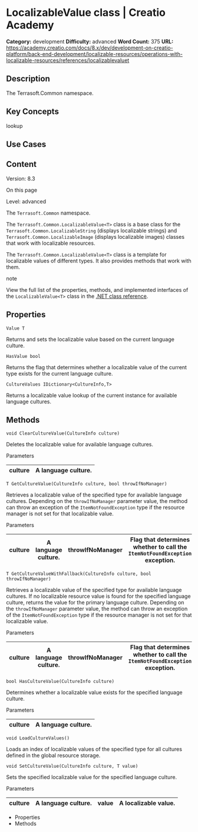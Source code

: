 # LocalizableValue<T> class | Creatio Academy

**Category:** development **Difficulty:** advanced **Word Count:** 375 **URL:**
https://academy.creatio.com/docs/8.x/dev/development-on-creatio-platform/back-end-development/localizable-resources/operations-with-localizable-resources/references/localizablevaluet

## Description

The Terrasoft.Common namespace.

## Key Concepts

lookup

## Use Cases

## Content

Version: 8.3

On this page

Level: advanced

The `Terrasoft.Common` namespace.

The `Terrasoft.Common.LocalizableValue<T>` class is a base class for the
`Terrasoft.Common.LocalizableString` (displays localizable strings) and
`Terrasoft.Common.LocalizableImage` (displays localizable images) classes that
work with localizable resources.

The `Terrasoft.Common.LocalizableValue<T>` class is a template for localizable
values of different types. It also provides methods that work with them.

note

View the full list of the properties, methods, and implemented interfaces of the
`LocalizableValue<T>` class in the
[.NET class reference](https://academy.creatio.com/api/netcoreapi/8.0.0/api/Terrasoft.Common.LocalizableValue%601.html).

## Properties​

    Value T

Returns and sets the localizable value based on the current language culture.

    HasValue bool

Returns the flag that determines whether a localizable value of the current type
exists for the current language culture.

    CultureValues IDictionary<CultureInfo,T>

Returns a localizable value lookup of the current instance for available
language cultures.

## Methods​

    void ClearCultureValue(CultureInfo culture)

Deletes the localizable value for available language cultures.

Parameters

| culture | A language culture. |
| ------- | ------------------- |

    T GetCultureValue(CultureInfo culture, bool throwIfNoManager)

Retrieves a localizable value of the specified type for available language
cultures. Depending on the `throwIfNoManager` parameter value, the method can
throw an exception of the `ItemNotFoundException` type if the resource manager
is not set for that localizable value.

Parameters

| culture | A language culture. | throwIfNoManager | Flag that determines whether to call the `ItemNotFoundException` exception. |
| ------- | ------------------- | ---------------- | --------------------------------------------------------------------------- |

    T GetCultureValueWithFallback(CultureInfo culture, bool throwIfNoManager)

Retrieves a localizable value of the specified type for available language
cultures. If no localizable resource value is found for the specified language
culture, returns the value for the primary language culture. Depending on the
`throwIfNoManager` parameter value, the method can throw an exception of the
`ItemNotFoundException` type if the resource manager is not set for that
localizable value.

Parameters

| culture | A language culture. | throwIfNoManager | Flag that determines whether to call the `ItemNotFoundException` exception. |
| ------- | ------------------- | ---------------- | --------------------------------------------------------------------------- |

    bool HasCultureValue(CultureInfo culture)

Determines whether a localizable value exists for the specified language
culture.

Parameters

| culture | A language culture. |
| ------- | ------------------- |

    void LoadCultureValues()

Loads an index of localizable values of the specified type for all cultures
defined in the global resource storage.

    void SetCultureValue(CultureInfo culture, T value)

Sets the specified localizable value for the specified language culture.

Parameters

| culture | A language culture. | value | A localizable value. |
| ------- | ------------------- | ----- | -------------------- |

- Properties
- Methods
